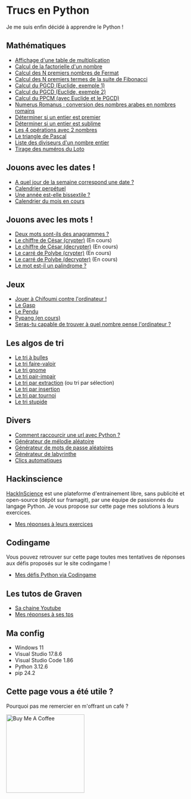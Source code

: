 # Trucs en Python

Je me suis enfin décidé à apprendre le Python !

## Mathématiques

* [Affichage d'une table de multiplication](https://github.com/AlexisAmand/python/blob/master/Maths/table.py)
* [Calcul de la factorielle d'un nombre](https://github.com/AlexisAmand/python/blob/master/Maths/factorielle.py)
* [Calcul des N premiers nombres de Fermat](https://github.com/AlexisAmand/python/blob/master/Maths/fermat.py)
* [Calcul des N premiers termes de la suite de Fibonacci](https://github.com/AlexisAmand/python/blob/master/Maths/fibonacci.py)
* [Calcul du PGCD (Euclide, exemple 1)](https://github.com/AlexisAmand/python/blob/master/Maths/euclide01.py)
* [Calcul du PGCD (Euclide, exemple 2)](https://github.com/AlexisAmand/python/blob/master/Maths/euclide02.py)
* [Calcul du PPCM (avec Euclide et le PGCD)](https://github.com/AlexisAmand/python/blob/master/Maths/ppcm.py)
* [Numerus Romanus : conversion des nombres arabes en nombres romains](https://github.com/AlexisAmand/python/blob/master/Maths/numerus-romanus.py)
* [Déterminer si un entier est premier](https://github.com/AlexisAmand/python/blob/master/Maths/premier.py)
* [Déterminer si un entier est sublime](https://github.com/AlexisAmand/python/blob/master/Maths/sublime.py)
* [Les 4 opérations avec 2 nombres](https://github.com/AlexisAmand/python/blob/master/Maths/4operations.py)
* [Le triangle de Pascal](https://github.com/AlexisAmand/python/blob/master/Maths/pascal.py)
* [Liste des diviseurs d'un nombre entier](https://github.com/AlexisAmand/python/blob/master/Maths/diviseurs.py)
* [Tirage des numéros du Loto](https://github.com/AlexisAmand/python/blob/master/Maths/loto.py)

## Jouons avec les dates !

* [A quel jour de la semaine correspond une date ?](https://github.com/AlexisAmand/python/blob/master/Dates/jour-semaine.py)
* [Calendrier perpétuel](https://github.com/AlexisAmand/python/blob/master/Dates/calendrier.py)
* [Une année est-elle bissextile ?](https://github.com/AlexisAmand/python/blob/master/Dates/bissextile.py)
* [Calendrier du mois en cours](https://github.com/AlexisAmand/python/blob/master/Dates/month.py)

## Jouons avec les mots !

* [Deux mots sont-ils des anagrammes ?](https://github.com/AlexisAmand/python/blob/master/Mots/anagramme.py)
* [Le chiffre de César (crypter)](https://github.com/AlexisAmand/python/blob/master/Mots/crypto-cesar.py) (En cours)
* [Le chiffre de César (decrypter)](https://github.com/AlexisAmand/python/blob/master/Mots/decrypto-cesar.py) (En cours)
* [Le carré de Polybe (crypter)](https://github.com/AlexisAmand/python/blob/master/Mots/crypto-polybe.py) (En cours)
* [Le carré de Polybe (decrypter)](https://github.com/AlexisAmand/python/blob/master/Mots/decrypto-polybe.py) (En cours)
* [Le mot est-il un palindrome ?](https://github.com/AlexisAmand/python/blob/master/Mots/palindrome.py)

## Jeux

* [Jouer à Chifoumi contre l'ordinateur !](https://github.com/AlexisAmand/python/blob/master/Games/chifoumi.py)
* [Le Gasp](https://github.com/AlexisAmand/python/blob/master/Games/Pygasp)
* [Le Pendu](https://github.com/AlexisAmand/python/blob/master/Games/pendu.py)
* [Pypang (en cours) ](https://github.com/AlexisAmand/python/blob/master/Games/pypang.py)
* [Seras-tu capable de trouver à quel nombre pense l'ordinateur ?](https://github.com/AlexisAmand/python/blob/master/Games/FindTheNumber.py)

## Les algos de tri

* [Le tri à bulles](https://github.com/AlexisAmand/python/blob/master/Tris/tri-bulles.py)
* [Le tri faire-valoir](https://github.com/AlexisAmand/python/blob/master/Tris/tri-faire-valoir.py)
* [Le tri gnome](https://github.com/AlexisAmand/python/blob/master/Tris/tri-gnome.py)
* [Le tri pair-impair](https://github.com/AlexisAmand/python/blob/master/Tris/tri-pair-impair.py)
* [Le tri par extraction](https://github.com/AlexisAmand/python/blob/master/Tris/tri-extraction.py) (ou tri par sélection)
* [Le tri par insertion](https://github.com/AlexisAmand/python/blob/master/Tris/tri-insertion.py)
* [Le tri par tournoi](https://github.com/AlexisAmand/python/blob/master/Tris/tri-tournoi.py)
* [Le tri stupide](https://github.com/AlexisAmand/python/blob/master/Tris/tri-stupide.py)

## Divers

* [Comment raccourcir une url avec Python ?](https://github.com/AlexisAmand/python/blob/master/Divers/pyshort.py)
* [Générateur de mélodie aléatoire](https://github.com/AlexisAmand/python/blob/master/Divers/generator.py)
* [Générateur de mots de passe aléatoires](https://github.com/AlexisAmand/python/blob/master/Divers/password-generator.py)
* [Générateur de labyrinthe](https://github.com/AlexisAmand/python/blob/master/Divers/pylaby.py)
* [Clics automatiques](https://github.com/AlexisAmand/python/blob/master/Divers/autoclic.py)

## Hackinscience

[HackInScience](https://www.hackinscience.org/) est une plateforme d'entrainement libre, sans publicité et open-source (dépôt sur framagit), par une équipe de passionnés du langage Python. Je vous propose sur cette page mes solutions à leurs exercices.

* [Mes réponses à leurs exercices](https://github.com/AlexisAmand/python/tree/master/Hackinscience)

## Codingame

Vous pouvez retrouver sur cette page toutes mes tentatives de réponses aux défis proposés sur le site codingame !

* [Mes défis Python via Codingame](https://github.com/AlexisAmand/Mes-trucs-en-python/tree/master/Codingame)

## Les tutos de Graven

* [Sa chaine Youtube](https://www.youtube.com/@Gravenilvectuto)
* [Mes réponses à ses tps](https://github.com/AlexisAmand/python/tree/master/TP%20Graven)

##  Ma config

* Windows 11
* Visual Studio 17.8.6
* Visual Studio Code 1.86
* Python 3.12.6
* pip 24.2

## Cette page vous a été utile ?
Pourquoi pas me remercier en m'offrant un café ?

<a href="https://www.buymeacoffee.com/alexisamand" target="_blank"><img src="https://cdn.buymeacoffee.com/buttons/v2/default-blue.png" alt="Buy Me A Coffee" width="210" ></a>





